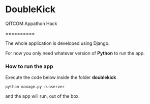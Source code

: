 DoubleKick
==========

QITCOM Appathon Hack

==========

The whole application is developed using Django.

For now you only need whatever version of **Python** to run the app. 

### How to run the app ###

Execute the code below inside the folder **doublekick**

`python manage.py runserver`

and the app will run, out of the box. 

